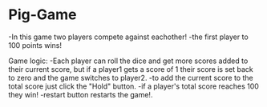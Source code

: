 # Pig-Game
-In this game two players compete against eachother!
-the first player to 100 points wins!

Game logic:
    -Each player can roll the dice and get more scores added to their current score, but if a player1 gets a score of 1 their score is set back to zero and the game switches to player2.
    -to add the current score to the total score just click the "Hold" button.
    -if a player's total score reaches 100 they win!
    -restart button restarts the game!.